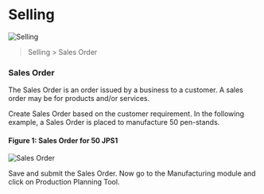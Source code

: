 # Selling

![Selling](/assets/frappe_io/images/erpnext/m-t-o-selling.jpg)

> Selling > Sales Order

### Sales Order

The Sales Order is an order issued by a business to a customer. A sales order may be for products and/or services. 

Create Sales Order based on the customer requirement. In the following example, a Sales Order is placed to manufacture 50 pen-stands.

#### Figure 1: Sales Order for 50 JPS1

![Sales Order](/assets/frappe_io/images/erpnext/m-t-o-sales-order-jps-1.png)

Save and submit the Sales Order. Now go to the Manufacturing module and click on Production Planning Tool.

